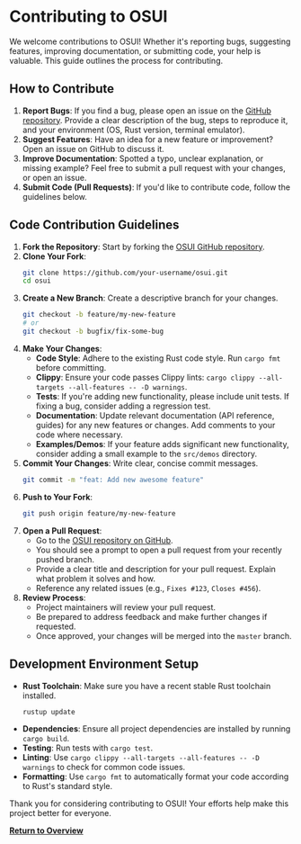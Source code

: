 # Contributing to OSUI

We welcome contributions to OSUI! Whether it's reporting bugs, suggesting features, improving documentation, or submitting code, your help is valuable. This guide outlines the process for contributing.

## How to Contribute

1.  **Report Bugs**: If you find a bug, please open an issue on the [GitHub repository](https://github.com/osui-rs/osui/issues). Provide a clear description of the bug, steps to reproduce it, and your environment (OS, Rust version, terminal emulator).
2.  **Suggest Features**: Have an idea for a new feature or improvement? Open an issue on GitHub to discuss it.
3.  **Improve Documentation**: Spotted a typo, unclear explanation, or missing example? Feel free to submit a pull request with your changes, or open an issue.
4.  **Submit Code (Pull Requests)**: If you'd like to contribute code, follow the guidelines below.

## Code Contribution Guidelines

1.  **Fork the Repository**: Start by forking the [OSUI GitHub repository](https://github.com/osui-rs/osui).
2.  **Clone Your Fork**:
    ```bash
    git clone https://github.com/your-username/osui.git
    cd osui
    ```
3.  **Create a New Branch**: Create a descriptive branch for your changes.
    ```bash
    git checkout -b feature/my-new-feature
    # or
    git checkout -b bugfix/fix-some-bug
    ```
4.  **Make Your Changes**:
    *   **Code Style**: Adhere to the existing Rust code style. Run `cargo fmt` before committing.
    *   **Clippy**: Ensure your code passes Clippy lints: `cargo clippy --all-targets --all-features -- -D warnings`.
    *   **Tests**: If you're adding new functionality, please include unit tests. If fixing a bug, consider adding a regression test.
    *   **Documentation**: Update relevant documentation (API reference, guides) for any new features or changes. Add comments to your code where necessary.
    *   **Examples/Demos**: If your feature adds significant new functionality, consider adding a small example to the `src/demos` directory.
5.  **Commit Your Changes**: Write clear, concise commit messages.
    ```bash
    git commit -m "feat: Add new awesome feature"
    ```
6.  **Push to Your Fork**:
    ```bash
    git push origin feature/my-new-feature
    ```
7.  **Open a Pull Request**:
    *   Go to the [OSUI repository on GitHub](https://github.com/osui-rs/osui).
    *   You should see a prompt to open a pull request from your recently pushed branch.
    *   Provide a clear title and description for your pull request. Explain what problem it solves and how.
    *   Reference any related issues (e.g., `Fixes #123`, `Closes #456`).
8.  **Review Process**:
    *   Project maintainers will review your pull request.
    *   Be prepared to address feedback and make further changes if requested.
    *   Once approved, your changes will be merged into the `master` branch.

## Development Environment Setup

*   **Rust Toolchain**: Make sure you have a recent stable Rust toolchain installed.
    ```bash
    rustup update
    ```
*   **Dependencies**: Ensure all project dependencies are installed by running `cargo build`.
*   **Testing**: Run tests with `cargo test`.
*   **Linting**: Use `cargo clippy --all-targets --all-features -- -D warnings` to check for common code issues.
*   **Formatting**: Use `cargo fmt` to automatically format your code according to Rust's standard style.

Thank you for considering contributing to OSUI! Your efforts help make this project better for everyone.

[**Return to Overview**](../intro/overview.md)

